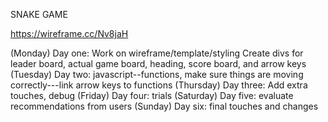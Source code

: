  SNAKE GAME
 
 https://wireframe.cc/Nv8jaH

 (Monday) Day one: Work on wireframe/template/styling
 Create divs for leader board, actual game board, heading, score board, and arrow keys
 (Tuesday) Day two: javascript--functions, make sure things are moving correctly---link arrow keys to functions 
 (Thursday) Day three: Add extra touches, debug
 (Friday) Day four: trials
 (Saturday) Day five: evaluate recommendations from users
 (Sunday) Day six: final touches and changes
